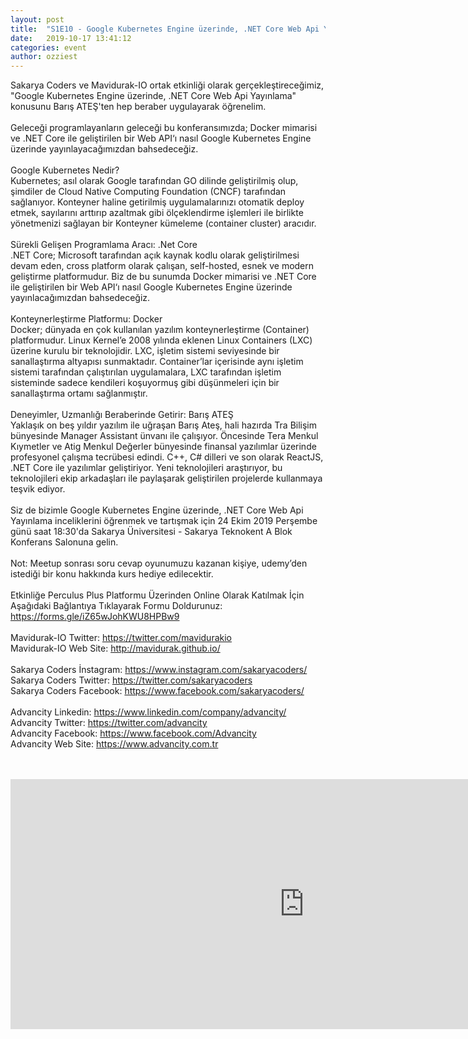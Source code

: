 ```yaml
---
layout: post
title:  "S1E10 - Google Kubernetes Engine üzerinde, .NET Core Web Api Yayınlama"
date:   2019-10-17 13:41:12
categories: event
author: ozziest
---
```


<div><div><div><p>Sakarya Coders ve Mavidurak-IO ortak etkinliği olarak gerçekleştireceğimiz, "Google Kubernetes Engine üzerinde, .NET Core Web Api Yayınlama" konusunu Barış ATEŞ'ten hep beraber uygulayarak öğrenelim.<!--more--><br><br>Geleceği programlayanların geleceği bu konferansımızda; Docker mimarisi ve .NET Core ile geliştirilen bir Web API‘ı nasıl Google Kubernetes Engine üzerinde yayınlayacağımızdan bahsedeceğiz.<br><br>Google Kubernetes Nedir?<br>Kubernetes; asıl olarak Google tarafından GO dilinde geliştirilmiş olup, şimdiler de Cloud Native Computing Foundation (CNCF) tarafından sağlanıyor. Konteyner haline getirilmiş uygulamalarınızı otomatik deploy etmek, sayılarını arttırıp azaltmak gibi ölçeklendirme işlemleri ile birlikte yönetmenizi sağlayan bir Konteyner kümeleme (container cluster) aracıdır.<br><br>Sürekli Gelişen Programlama Aracı: .Net Core<br>.NET Core; Microsoft tarafından açık kaynak kodlu olarak geliştirilmesi devam eden, cross platform olarak çalışan, self-hosted, esnek ve modern geliştirme platformudur. Biz de bu sunumda Docker mimarisi ve .NET Core ile geliştirilen bir Web API‘ı nasıl Google Kubernetes Engine üzerinde yayınlacağımızdan bahsedeceğiz.<br><br>Konteynerleştirme Platformu: Docker<br>Docker; dünyada en çok kullanılan yazılım konteynerleştirme (Container) platformudur. Linux Kernel’e 2008 yılında eklenen Linux Containers (LXC) üzerine kurulu bir teknolojidir. LXC, işletim sistemi seviyesinde bir sanallaştırma altyapısı sunmaktadır. Container’lar içerisinde aynı işletim sistemi tarafından çalıştırılan uygulamalara, LXC tarafından işletim sisteminde sadece kendileri koşuyormuş gibi düşünmeleri için bir sanallaştırma ortamı sağlanmıştır.<br><br>Deneyimler, Uzmanlığı Beraberinde Getirir: Barış ATEŞ<br>Yaklaşık on beş yıldır yazılım ile uğraşan Barış Ateş, hali hazırda Tra Bilişim bünyesinde Manager Assistant ünvanı ile çalışıyor. Öncesinde Tera Menkul Kıymetler ve Atig Menkul Değerler bünyesinde finansal yazılımlar üzerinde profesyonel çalışma tecrübesi edindi. C++, C# dilleri ve son olarak ReactJS, .NET Core ile yazılımlar geliştiriyor. Yeni teknolojileri araştırıyor, bu teknolojileri ekip arkadaşları ile paylaşarak geliştirilen projelerde kullanmaya teşvik ediyor.<br><br>Siz de bizimle Google Kubernetes Engine üzerinde, .NET Core Web Api Yayınlama inceliklerini öğrenmek ve tartışmak için 24 Ekim 2019 Perşembe günü saat 18:30'da Sakarya Üniversitesi - Sakarya Teknokent A Blok Konferans Salonuna gelin.<br><br>Not: Meetup sonrası soru cevap oyunumuzu kazanan kişiye, udemy’den<br>istediği bir konu hakkında kurs hediye edilecektir.<br><br>Etkinliğe Perculus Plus Platformu Üzerinden Online Olarak Katılmak İçin Aşağıdaki Bağlantıya Tıklayarak Formu Doldurunuz:<br><a href="https://forms.gle/iZ65wJohKWU8HPBw9">https://forms.gle/iZ65wJohKWU8HPBw9</a><br><br>Mavidurak-IO Twitter: <a href="https://twitter.com/mavidurakio">https://twitter.com/mavidurakio</a><br>Mavidurak-IO Web Site: <a href="http://mavidurak.github.io/">http://mavidurak.github.io/</a><br><br>Sakarya Coders İnstagram: <a href="https://www.instagram.com/sakaryacoders/">https://www.instagram.com/sakaryacoders/</a><br>Sakarya Coders Twitter: <a href="https://twitter.com/sakaryacoders">https://twitter.com/sakaryacoders</a><br>Sakarya Coders Facebook: <a href="https://www.facebook.com/sakaryacoders/">https://www.facebook.com/sakaryacoders/</a><br><br>Advancity Linkedin: <a href="https://www.linkedin.com/company/advancity/">https://www.linkedin.com/company/advancity/</a><br>Advancity Twitter: <a href="https://twitter.com/advancity">https://twitter.com/advancity</a><br>Advancity Facebook: <a href="https://www.facebook.com/Advancity">https://www.facebook.com/Advancity</a><br>Advancity Web Site: <a href="https://www.advancity.com.tr/">https://www.advancity.com.tr</a></p><div><br></div></div></div></div>

<br >
<iframe 
    width="940" 
    height="400" 
    frameborder="0" 
    scrolling="no" 
    marginheight="0" 
    marginwidth="0" 
    src="https://maps.google.com/maps?q=40.74122880,30.33876570&hl=es&z=14&amp;output=embed"
    >
    </iframe>
